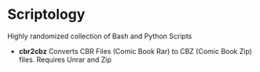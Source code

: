 # Scriptology
Highly randomized collection of Bash and Python Scripts

- **cbr2cbz** Converts CBR Files (Comic Book Rar) to CBZ (Comic Book Zip) files. Requires Unrar and Zip
